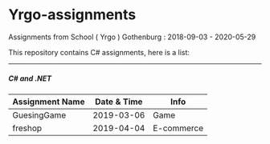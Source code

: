 # Yrgo-assignments
Assignments from School ( Yrgo ) Gothenburg : 2018-09-03 - 2020-05-29

This repository contains C# assignments, here is a list:

---

##### C# and .NET

|Assignment Name|Date & Time|Info
|-|-|-
|GuesingGame|2019-03-06|Game
|freshop|2019-04-04|E-commerce
